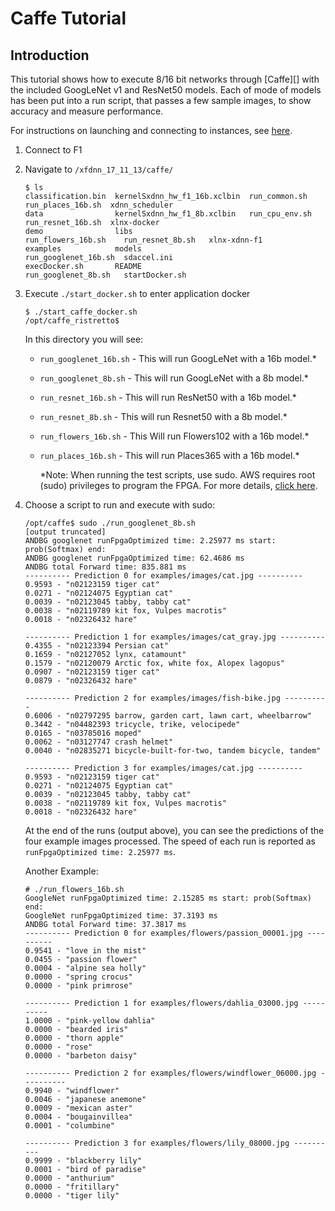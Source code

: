 # Caffe Tutorial

## Introduction
This tutorial shows how to execute 8/16 bit networks through [Caffe][] with the included GoogLeNet v1 and ResNet50 models. Each of mode of models has been put into a run script, that passes a few sample images, to show accuracy and measure performance.  

For instructions on launching and connecting to instances, see [here][].

1. Connect to F1
2. Navigate to `/xfdnn_17_11_13/caffe/`
	```
	$ ls
	classification.bin  kernelSxdnn_hw_f1_16b.xclbin  run_common.sh         run_places_16b.sh  xdnn_scheduler
	data                kernelSxdnn_hw_f1_8b.xclbin   run_cpu_env.sh        run_resnet_16b.sh  xlnx-docker
	demo                libs                          run_flowers_16b.sh    run_resnet_8b.sh   xlnx-xdnn-f1
	examples            models                        run_googlenet_16b.sh  sdaccel.ini
	execDocker.sh       README                        run_googlenet_8b.sh   startDocker.sh
	```

3. Execute `./start_docker.sh` to enter application docker
	```
	$ ./start_caffe_docker.sh
	/opt/caffe_ristretto$
	```
	In this directory you will see:
	- `run_googlenet_16b.sh` - This will run GoogLeNet with a 16b model.*
	- `run_googlenet_8b.sh`   - This will run GoogLeNet with a 8b model.*
	- `run_resnet_16b.sh`   - This will run ResNet50 with a 16b model.*
	- `run_resnet_8b.sh`   - This will run Resnet50 with a 8b model.*
	- `run_flowers_16b.sh`    - This Will run Flowers102 with a 16b model.*
	- `run_places_16b.sh`    - This will run Places365 with a 16b model.*

		\*Note: When running the test scripts, use sudo. AWS requires root (sudo) privileges to program the FPGA. For more details, [click here][].

4. Choose a script to run and execute with sudo:
	```
	/opt/caffe$ sudo ./run_googlenet_8b.sh
	[output truncated]
	ANDBG googlenet runFpgaOptimized time: 2.25977 ms start: prob(Softmax) end:
	ANDBG googlenet runFpgaOptimized time: 62.4686 ms
	ANDBG total Forward time: 835.881 ms
	---------- Prediction 0 for examples/images/cat.jpg ----------
	0.9593 - "n02123159 tiger cat"
	0.0271 - "n02124075 Egyptian cat"
	0.0039 - "n02123045 tabby, tabby cat"
	0.0038 - "n02119789 kit fox, Vulpes macrotis"
	0.0018 - "n02326432 hare"

	---------- Prediction 1 for examples/images/cat_gray.jpg ----------
	0.4355 - "n02123394 Persian cat"
	0.1659 - "n02127052 lynx, catamount"
	0.1579 - "n02120079 Arctic fox, white fox, Alopex lagopus"
	0.0907 - "n02123159 tiger cat"
	0.0879 - "n02326432 hare"

	---------- Prediction 2 for examples/images/fish-bike.jpg ----------
	0.6006 - "n02797295 barrow, garden cart, lawn cart, wheelbarrow"
	0.3442 - "n04482393 tricycle, trike, velocipede"
	0.0165 - "n03785016 moped"
	0.0062 - "n03127747 crash helmet"
	0.0040 - "n02835271 bicycle-built-for-two, tandem bicycle, tandem"

	---------- Prediction 3 for examples/images/cat.jpg ----------
	0.9593 - "n02123159 tiger cat"
	0.0271 - "n02124075 Egyptian cat"
	0.0039 - "n02123045 tabby, tabby cat"
	0.0038 - "n02119789 kit fox, Vulpes macrotis"
	0.0018 - "n02326432 hare"
	```

	At the end of the runs (output above), you can see the predictions of the four example images processed. The speed of each run is reported as `runFpgaOptimized time: 2.25977 ms`.

	Another Example:
	```
	# ./run_flowers_16b.sh
	GoogleNet runFpgaOptimized time: 2.15285 ms start: prob(Softmax) end:
	GoogleNet runFpgaOptimized time: 37.3193 ms
	ANDBG total Forward time: 37.3817 ms
	---------- Prediction 0 for examples/flowers/passion_00001.jpg ----------
	0.9541 - "love in the mist"
	0.0455 - "passion flower"
	0.0004 - "alpine sea holly"
	0.0000 - "spring crocus"
	0.0000 - "pink primrose"

	---------- Prediction 1 for examples/flowers/dahlia_03000.jpg ----------
	1.0000 - "pink-yellow dahlia"
	0.0000 - "bearded iris"
	0.0000 - "thorn apple"
	0.0000 - "rose"
	0.0000 - "barbeton daisy"

	---------- Prediction 2 for examples/flowers/windflower_06000.jpg ----------
	0.9940 - "windflower"
	0.0046 - "japanese anemone"
	0.0009 - "mexican aster"
	0.0004 - "bougainvillea"
	0.0001 - "columbine"

	---------- Prediction 3 for examples/flowers/lily_08000.jpg ----------
	0.9999 - "blackberry lily"
	0.0001 - "bird of paradise"
	0.0000 - "anthurium"
	0.0000 - "fritillary"
	0.0000 - "tiger lily"
	```



[here]: launching_instance.md
[click here]: https://github.com/aws/aws-fpga/blob/master/sdk/userspace/fpga_mgmt_tools/README.md#sudo-or-root-privileges
